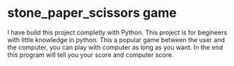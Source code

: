 # stone_paper_scissors game
I have build this project completly with Python.
This project is for begineers with little knowledge in python.
This a popular game between the user and the computer, you can play with computer as long as you want.
In the end this program will tell you your score and computer score.
